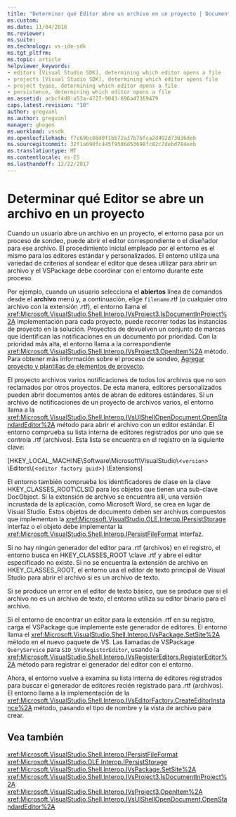 ```yaml
---
title: "Determinar qué Editor abre un archivo en un proyecto | Documentos de Microsoft"
ms.custom: 
ms.date: 11/04/2016
ms.reviewer: 
ms.suite: 
ms.technology: vs-ide-sdk
ms.tgt_pltfrm: 
ms.topic: article
helpviewer_keywords:
- editors [Visual Studio SDK], determining which editor opens a file
- projects [Visual Studio SDK], determining which editor opens file
- project types, determining which editor opens a file
- persistence, determining which editor opens a file
ms.assetid: acbcf4d8-a53a-4727-9043-696a47369479
caps.latest.revision: "10"
author: gregvanl
ms.author: gregvanl
manager: ghogen
ms.workload: vssdk
ms.openlocfilehash: f7c69bc08d0f1bb72a37b76fca2d402d73036deb
ms.sourcegitcommit: 32f1a690fc445f9586d53698fc82c7debd784eeb
ms.translationtype: MT
ms.contentlocale: es-ES
ms.lasthandoff: 12/22/2017
---
```

# <a name="determining-which-editor-opens-a-file-in-a-project"></a>Determinar qué Editor se abre un archivo en un proyecto
Cuando un usuario abre un archivo en un proyecto, el entorno pasa por un proceso de sondeo, puede abrir el editor correspondiente o el diseñador para ese archivo. El procedimiento inicial empleado por el entorno es el mismo para los editores estándar y personalizados. El entorno utiliza una variedad de criterios al sondear el editor que desea utilizar para abrir un archivo y el VSPackage debe coordinar con el entorno durante este proceso.  
  
 Por ejemplo, cuando un usuario selecciona el **abiertos** línea de comandos desde el **archivo** menú y, a continuación, elige `filename`.rtf (o cualquier otro archivo con la extensión .rtf), el entorno llama el <xref:Microsoft.VisualStudio.Shell.Interop.IVsProject3.IsDocumentInProject%2A> implementación para cada proyecto, puede recorrer todas las instancias de proyecto en la solución. Proyectos de devuelven un conjunto de marcas que identifican las notificaciones en un documento por prioridad. Con la prioridad más alta, el entorno llama a la correspondiente <xref:Microsoft.VisualStudio.Shell.Interop.IVsProject3.OpenItem%2A> método. Para obtener más información sobre el proceso de sondeo, [Agregar proyecto y plantillas de elementos de proyecto](../../extensibility/internals/adding-project-and-project-item-templates.md).  
  
 El proyecto archivos varios notificaciones de todos los archivos que no son reclamados por otros proyectos. De esta manera, editores personalizados pueden abrir documentos antes de abran de editores estándares. Si un archivo de notificaciones de un proyecto de archivos varios, el entorno llama a la <xref:Microsoft.VisualStudio.Shell.Interop.IVsUIShellOpenDocument.OpenStandardEditor%2A> método para abrir el archivo con un editor estándar. El entorno comprueba su lista interna de editores registrados por uno que se controla .rtf (archivos). Esta lista se encuentra en el registro en la siguiente clave:  
  
 [HKEY_LOCAL_MACHINE\Software\Microsoft\VisualStudio\\<`version`> \Editors\\{<`editor factory guid`>} \Extensions]  
  
 El entorno también comprueba los identificadores de clase en la clave HKEY_CLASSES_ROOT\CLSID para los objetos que tienen una sub-clave DocObject. Si la extensión de archivo se encuentra allí, una versión incrustada de la aplicación, como Microsoft Word, se crea en lugar de Visual Studio. Estos objetos de documento deben ser archivos compuestos que implementan la <xref:Microsoft.VisualStudio.OLE.Interop.IPersistStorage> interfaz o el objeto debe implementar la <xref:Microsoft.VisualStudio.Shell.Interop.IPersistFileFormat> interfaz.  
  
 Si no hay ningún generador del editor para .rtf (archivos) en el registro, el entorno busca en HKEY_CLASSES_ROOT \\clave .rtf y abre el editor especificado no existe. Si no se encuentra la extensión de archivo en HKEY_CLASSES_ROOT, el entorno usa el editor de texto principal de Visual Studio para abrir el archivo si es un archivo de texto.  
  
 Si se produce un error en el editor de texto básico, que se produce que si el archivo no es un archivo de texto, el entorno utiliza su editor binario para el archivo.  
  
 Si el entorno de encontrar un editor para la extensión .rtf en su registro, carga el VSPackage que implemente este generador de editores. El entorno llama el <xref:Microsoft.VisualStudio.Shell.Interop.IVsPackage.SetSite%2A> método en el nuevo paquete de VS. Las llamadas de VSPackage `QueryService` para `SID_SVsRegistorEditor`, usando la <xref:Microsoft.VisualStudio.Shell.Interop.IVsRegisterEditors.RegisterEditor%2A> método para registrar el generador del editor con el entorno.  
  
 Ahora, el entorno vuelve a examina su lista interna de editores registrados para buscar el generador de editores recién registrado para .rtf (archivos). El entorno llama a la implementación de la <xref:Microsoft.VisualStudio.Shell.Interop.IVsEditorFactory.CreateEditorInstance%2A> método, pasando el tipo de nombre y la vista de archivo para crear.  
  
## <a name="see-also"></a>Vea también  
 <xref:Microsoft.VisualStudio.Shell.Interop.IPersistFileFormat>   
 <xref:Microsoft.VisualStudio.OLE.Interop.IPersistStorage>   
 <xref:Microsoft.VisualStudio.Shell.Interop.IVsPackage.SetSite%2A>   
 <xref:Microsoft.VisualStudio.Shell.Interop.IVsProject3.IsDocumentInProject%2A>   
 <xref:Microsoft.VisualStudio.Shell.Interop.IVsProject3.OpenItem%2A>   
 <xref:Microsoft.VisualStudio.Shell.Interop.IVsUIShellOpenDocument.OpenStandardEditor%2A>